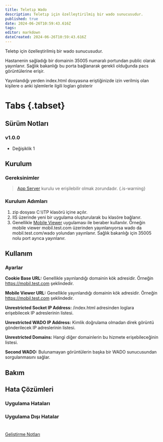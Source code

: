 ```yaml
---
title: Teletıp Wado
description: Teletıp için özelleştirilmiş bir wado sunucusudur.
published: true
date: 2024-06-26T10:59:43.616Z
tags: 
editor: markdown
dateCreated: 2024-06-26T10:59:43.616Z
---
```


Teletıp için özelleştirilmiş bir wado sunucusudur.

Hastanenin sağladığı bir domainin 35005 numaralı portundan public olarak yayınlanır. Sağlık bakanlığı bu porta bağlanarak gerekli olduğunda pacs görüntülerine erişir.

Yayınlandığı yerden index.html dosyasına eriştiğinizde izin verilmiş olan kişilere o anki işlemlerle ilgili logları gösterir

# Tabs {.tabset}
## Sürüm Notları
### v1.0.0
- Değişiklik 1



## Kurulum

### Gereksinimler
> [App Server](/Uygulamalar/AppServer) kurulu ve erişilebilir olmak zorundadır.
{.is-warning}

### Kurulum Adımları
1. zip dosyası C:\ITP klasörü içine açılır.
2. IIS üzerinde yeni bir uygulama oluşturularak bu klasöre bağlanır.
3. Genellikle [Mobile Viewer](/Uygulamalar/MobileViewer) uygulaması ile beraber kullanılır. Örneğin mobile viewer mobil.test.com üzerinden yayınlanıyorsa wado da mobil.test.com/wado yolundan yayınlanır. Sağlık bakanlığı için 35005 nolu port ayrıca yayınlanır.

## Kullanım
### Ayarlar
**Cookie Base URL:** Genellikle yayınlandığı domainin kök adresidir. Örneğin https://mobil.test.com şeklindedir.

**Mobile Viewer URL:** Genellikle yayınlandığı domainin kök adresidir. Örneğin https://mobil.test.com şeklindedir.

**Unrestricted Socket IP Address:** /index.html adresinden loglara erişebilecek IP adreslerinin listesi.

**Unrestricted WADO IP Address:** Kimlik doğrulama olmadan direk görüntü gönderilecek IP adreslerinin listesi.

**Unrestricted Domains:** Hangi diğer domainlerin bu hizmete erişebileceğinin listesi.

**Second WADO:** Bulunamayan görüntülerin başka bir WADO sunucusundan sorgulanmasını sağlar.

## Bakım

## Hata Çözümleri

### Uygulama Hataları

### Uygulama Dışı Hatalar

#

[Geliştirme Notları](/Gelistirme/Uygulama-Adi)